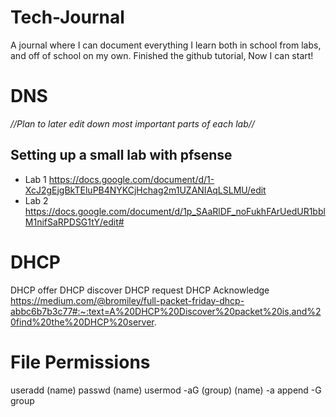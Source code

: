 # Tech-Journal
A journal where I can document everything I learn both in school from labs, and off of school on my own.
Finished the github tutorial, Now I can start!

# DNS
*//Plan to later edit down most important parts of each lab//*
## Setting up a small lab with pfsense
- Lab 1 https://docs.google.com/document/d/1-XcJ2gEjgBkTEluPB4NYKCjHchag2m1UZANIAqLSLMU/edit 
- Lab 2 https://docs.google.com/document/d/1p_SAaRlDF_noFukhFArUedUR1bblM1nifSaRPDSG1tY/edit#

# DHCP
DHCP offer
DHCP discover
DHCP request
DHCP Acknowledge
https://medium.com/@bromiley/full-packet-friday-dhcp-abbc6b7b3c77#:~:text=A%20DHCP%20Discover%20packet%20is,and%20find%20the%20DHCP%20server.
# File Permissions
useradd (name)
passwd (name)
usermod -aG (group) (name)
-a append
-G group

